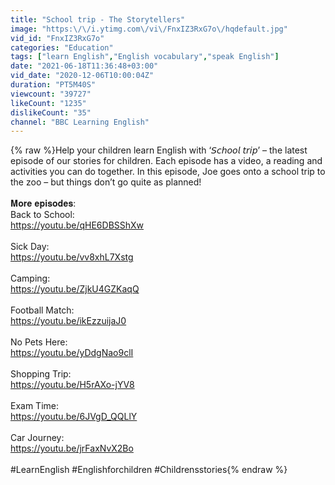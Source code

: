```yaml
---
title: "School trip - The Storytellers"
image: "https:\/\/i.ytimg.com\/vi\/FnxIZ3RxG7o\/hqdefault.jpg"
vid_id: "FnxIZ3RxG7o"
categories: "Education"
tags: ["learn English","English vocabulary","speak English"]
date: "2021-06-18T11:36:48+03:00"
vid_date: "2020-12-06T10:00:04Z"
duration: "PT5M40S"
viewcount: "39727"
likeCount: "1235"
dislikeCount: "35"
channel: "BBC Learning English"
---
```

{% raw %}Help your children learn English with ‘𝘚𝘤𝘩𝘰𝘰𝘭 𝘵𝘳𝘪𝘱’ – the latest episode of our stories for children. Each episode has a video, a reading and activities you can do together.  In this episode, Joe goes onto a school trip to the zoo – but things don’t go quite as planned!  <br /><br />𝐌𝐨𝐫𝐞 𝐞𝐩𝐢𝐬𝐨𝐝𝐞𝐬:<br />Back to School: <br /><a rel="nofollow" target="blank" href="https://youtu.be/qHE6DBSShXw">https://youtu.be/qHE6DBSShXw</a><br /><br />Sick Day: <br /><a rel="nofollow" target="blank" href="https://youtu.be/vv8xhL7Xstg">https://youtu.be/vv8xhL7Xstg</a><br /><br />Camping: <br /><a rel="nofollow" target="blank" href="https://youtu.be/ZjkU4GZKaqQ">https://youtu.be/ZjkU4GZKaqQ</a><br /><br />Football Match: <br /><a rel="nofollow" target="blank" href="https://youtu.be/ikEzzuijaJ0">https://youtu.be/ikEzzuijaJ0</a><br /><br />No Pets Here: <br /><a rel="nofollow" target="blank" href="https://youtu.be/yDdgNao9clI">https://youtu.be/yDdgNao9clI</a><br /><br />Shopping Trip: <br /><a rel="nofollow" target="blank" href="https://youtu.be/H5rAXo-jYV8">https://youtu.be/H5rAXo-jYV8</a><br /><br />Exam Time: <br /><a rel="nofollow" target="blank" href="https://youtu.be/6JVgD_QQLlY">https://youtu.be/6JVgD_QQLlY</a><br /><br />Car Journey: <br /><a rel="nofollow" target="blank" href="https://youtu.be/jrFaxNvX2Bo">https://youtu.be/jrFaxNvX2Bo</a><br /><br />#LearnEnglish #Englishforchildren #Childrensstories{% endraw %}
